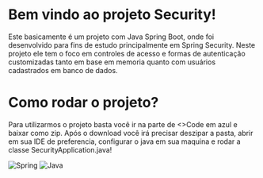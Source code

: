 # Bem vindo ao projeto Security!

Este basicamente é um projeto com Java Spring Boot, onde foi desenvolvido para fins de estudo principalmente em Spring Security. Neste projeto ele tem o foco em controles de acesso e formas de autenticação customizadas tanto em base em memoria quanto com usuários cadastrados em banco de dados.


# Como rodar o projeto?

Para utilizarmos o projeto basta você ir na parte de <>Code em azul e baixar como zip. Após o download você irá precisar deszipar a pasta, abrir em sua IDE de preferencia, configurar o java em sua maquina e rodar a classe SecurityApplication.java!

![Spring](https://img.shields.io/badge/spring-%236DB33F.svg?style=for-the-badge&logo=spring&logoColor=white)
![Java](https://img.shields.io/badge/java-%23ED8B00.svg?style=for-the-badge&logo=openjdk&logoColor=white)
